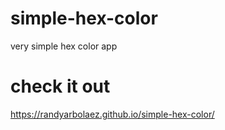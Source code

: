 # simple-hex-color
very simple hex color app
# check it out
https://randyarbolaez.github.io/simple-hex-color/
